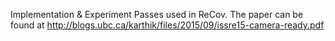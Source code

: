 Implementation & Experiment Passes used in ReCov. The paper can be found at http://blogs.ubc.ca/karthik/files/2015/09/issre15-camera-ready.pdf
